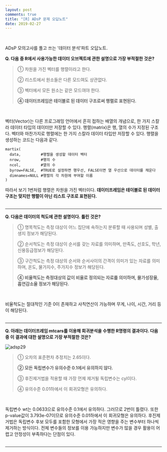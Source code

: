 ```yaml
---
layout: post
comments: true
title: "[R] ADsP 문제 오답노트"
date: 2019-02-27
--- 
```

<br/>

ADsP 모의고사를 풀고 쓰는 '데이터 분석'파트 오답노트. 
<br/>

**Q. 다음 중 R에서 사용가능한 데이터 오브젝트에 관한 설명으로 가장 부적절한 것은?**
> ① 차원을 가진 벡터를 행렬이라고 한다. <p>
> ② 리스트에서 원소들은 다른 모드여도 상관없다. <p>
> ③ 벡터에서 모든 원소는 같은 모드여야 한다. <p>
> **④ 데이터프레임은 테이블로 된 데이터 구조로써 행렬로 표현된다.** <p>
<br/>

벡터(Vector)는 다른 프로그래밍 언어에서 흔히 접하는 배열의 개념으로, 한 가지 스칼라 데이터 타입의 데이터만 저장할 수 있다. 
행렬(matrix)은 행, 열의 수가 지정된 구조다. 벡터와 마찬가지로 행렬에는 한 가지 스칼라 데이터 타입만 저장할 수 있다. 
행렬을 생성하는 코드는 다음과 같다. 

```
martix(
  data,         #행렬을 생성할 데이터 벡터
  nrow,         #행의 수
  ncol,         #열의 수
  byrow=FALSE,  #TRUE로 설정하면 행우선, FALSE이면 열 우선으로 데이터를 채운다
  dimnames=NULL #행렬의 각 차원에 부여할 이름
)
```
따라서 보기 1번처럼 행렬은 차원을 가진 벡터이다. **데이터프레임은 테이블로 된 데이터 구조는 맞지만 행렬이 아닌 리스트 구조로 표현된다.**
<br/><br/><hr/>

**Q. 다음은 데이터의 척도에 관한 설명이다. 틀린 것은?**
> ① 명목척도는 측정 대상이 어느 집단에 속하는지 분류할 때 사용되며 성별, 출생지 정보가 해당된다. <p>
> ② 순서척도는 측정 대상이 순서를 갖는 자료를 의미하며, 만족도, 선호도, 학년, 신용등급정보가 해당된다. <p>
> ③ 구간척도는 측정 대상의 순서와 순서사이의 간격이 의미가 있는 자료를 의미하며, 온도, 물가지수, 주가지수 정보가 해당된다. <p>
> **④ 비율척도는 측정대상의 값이 비율로 정의되는 자료를 의미하며, 물가성장율, 흡연감소율 정보가 해당된다.** <p>
<br/>

비율척도는 절대적인 기준 0이 존재하고 사칙연산이 가능하며 무게, 나이, 시간, 거리 등이 해당된다.
<br/><br/><hr/>

**Q. 아래는 데이터프레임 mtcars를 이용해 회귀분석을 수행한 R명령의 결과이다. 다음 중 이 결과에 대한 설명으로 가장 부적절한 것은?** <p>
![adsp29](https://user-images.githubusercontent.com/29648470/53462119-0d9e0800-3a86-11e9-89d3-7db002268f36.PNG) 

> ① 오차의 표준편차 추정치는 2.65이다. <p>
> **② 모든 독립변수가 유의수준 0.1에서 유의하지 않다.** <p>
> ③ 후진제거법을 적용할 때 가장 먼제 제거될 독립변수는 cyl이다. <p>
> ④ 유의수준 0.01하에서 이 회귀모형은 유의하다. <p>
<br/>

독립변수 wt는 0.0633으로 유의수준 0.1에서 유의하다. 그러므로 2번이 틀렸다. 또한 p-value값이 3.793e-07이므로 유의수준 0.01하에서 이 회귀모형은 유의하다. 
후진제거법은 독립변수 후보 모두를 포함한 모형에서 가장 적은 영향을 주는 변수부터 하나씩 제거하는 방식이다. 전체 변수들의 정보를 이용 가능하지만
변수가 많을 경우 활용이 어렵고 안정성이 부족하다는 단점이 있다. 
<br/><br/><hr/>







